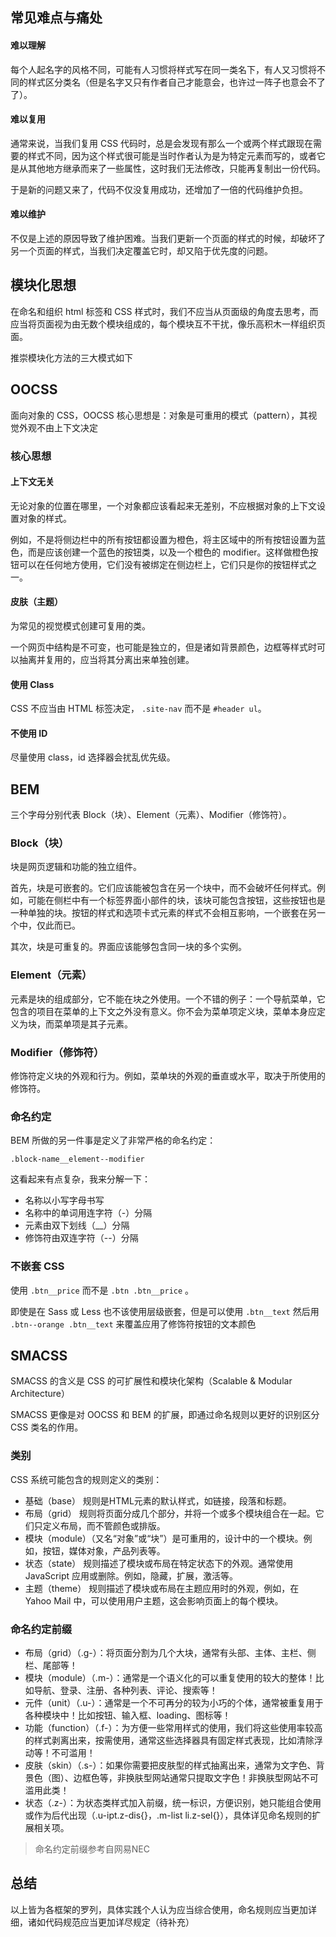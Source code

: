 ## 常见难点与痛处

#### 难以理解

每个人起名字的风格不同，可能有人习惯将样式写在同一类名下，有人又习惯将不同的样式区分类名（但是名字又只有作者自己才能意会，也许过一阵子也意会不了了）。

#### 难以复用

通常来说，当我们复用 CSS 代码时，总是会发现有那么一个或两个样式跟现在需要的样式不同，因为这个样式很可能是当时作者认为是为特定元素而写的，或者它是从其他地方继承而来了一些属性，这时我们无法修改，只能再复制出一份代码。

于是新的问题又来了，代码不仅没复用成功，还增加了一倍的代码维护负担。

#### 难以维护 

不仅是上述的原因导致了维护困难。当我们更新一个页面的样式的时候，却破坏了另一个页面的样式，当我们决定覆盖它时，却又陷于优先度的问题。

## 模块化思想

在命名和组织 html 标签和 CSS 样式时，我们不应当从页面级的角度去思考，而应当将页面视为由无数个模块组成的，每个模块互不干扰，像乐高积木一样组织页面。

推崇模块化方法的三大模式如下

## OOCSS

面向对象的 CSS，OOCSS 核心思想是：对象是可重用的模式（pattern），其视觉外观不由上下文决定

### 核心思想

#### 上下文无关

无论对象的位置在哪里，一个对象都应该看起来无差别，不应根据对象的上下文设置对象的样式。

例如，不是将侧边栏中的所有按钮都设置为橙色，将主区域中的所有按钮设置为蓝色，而是应该创建一个蓝色的按钮类，以及一个橙色的 modifier。这样做橙色按钮可以在任何地方使用，它们没有被绑定在侧边栏上，它们只是你的按钮样式之一。

#### 皮肤（主题）

为常见的视觉模式创建可复用的类。

一个网页中结构是不可变，也可能是独立的，但是诸如背景颜色，边框等样式时可以抽离并复用的，应当将其分离出来单独创建。

#### 使用 Class

CSS 不应当由 HTML 标签决定， `.site-nav` 而不是 `#header ul`。

#### 不使用 ID

尽量使用 class，id 选择器会扰乱优先级。

## BEM

三个字母分别代表 Block（块）、Element（元素）、Modifier（修饰符）。

 ### Block（块）

块是网页逻辑和功能的独立组件。

首先，块是可嵌套的。它们应该能被包含在另一个块中，而不会破坏任何样式。例如，可能在侧栏中有一个标签界面小部件的块，该块可能包含按钮，这些按钮也是一种单独的块。按钮的样式和选项卡式元素的样式不会相互影响，一个嵌套在另一个中，仅此而已。

其次，块是可重复的。界面应该能够包含同一块的多个实例。

### Element（元素）

元素是块的组成部分，它不能在块之外使用。一个不错的例子：一个导航菜单，它包含的项目在菜单的上下文之外没有意义。你不会为菜单项定义块，菜单本身应定义为块，而菜单项是其子元素。

### Modifier（修饰符）

修饰符定义块的外观和行为。例如，菜单块的外观的垂直或水平，取决于所使用的修饰符。

### 命名约定
BEM 所做的另一件事是定义了非常严格的命名约定：

`.block-name__element--modifier`

这看起来有点复杂，我来分解一下：

- 名称以小写字母书写
- 名称中的单词用连字符（-）分隔
- 元素由双下划线（__）分隔
- 修饰符由双连字符（--）分隔

### 不嵌套 CSS

使用 `.btn__price` 而不是 `.btn .btn__price` 。

即使是在 Sass 或 Less 也不该使用层级嵌套，但是可以使用 `.btn__text` 然后用 `.btn--orange .btn__text` 来覆盖应用了修饰符按钮的文本颜色

## SMACSS
SMACSS 的含义是 CSS 的可扩展性和模块化架构（Scalable & Modular Architecture）

SMACSS 更像是对 OOCSS 和 BEM 的扩展，即通过命名规则以更好的识别区分 CSS 类名的作用。

### 类别

CSS 系统可能包含的规则定义的类别：
- 基础（base） 规则是HTML元素的默认样式，如链接，段落和标题。
- 布局（grid） 规则将页面分成几个部分，并将一个或多个模块组合在一起。它们只定义布局，而不管颜色或排版。
- 模块（module）（又名“对象”或“块”）是可重用的，设计中的一个模块。例如，按钮，媒体对象，产品列表等。
- 状态（state） 规则描述了模块或布局在特定状态下的外观。通常使用 JavaScript 应用或删除。例如，隐藏，扩展，激活等。
- 主题（theme） 规则描述了模块或布局在主题应用时的外观，例如，在 Yahoo Mail 中，可以使用用户主题，这会影响页面上的每个模块。

### 命名约定前缀
- 布局（grid）（.g-）：将页面分割为几个大块，通常有头部、主体、主栏、侧栏、尾部等！
- 模块（module）（.m-）：通常是一个语义化的可以重复使用的较大的整体！比如导航、登录、注册、各种列表、评论、搜索等！
- 元件（unit）（.u-）：通常是一个不可再分的较为小巧的个体，通常被重复用于各种模块中！比如按钮、输入框、loading、图标等！
- 功能（function）（.f-）：为方便一些常用样式的使用，我们将这些使用率较高的样式剥离出来，按需使用，通常这些选择器具有固定样式表现，比如清除浮动等！不可滥用！
- 皮肤（skin）（.s-）：如果你需要把皮肤型的样式抽离出来，通常为文字色、背景色（图）、边框色等，非换肤型网站通常只提取文字色！非换肤型网站不可滥用此类！
- 状态（.z-）：为状态类样式加入前缀，统一标识，方便识别，她只能组合使用或作为后代出现（.u-ipt.z-dis{}，.m-list li.z-sel{}），具体详见命名规则的扩展相关项。

> 命名约定前缀参考自网易NEC

## 总结

以上皆为各框架的罗列，具体实践个人认为应当综合使用，命名规则应当更加详细，诸如代码规范应当更加详尽规定（待补充）
